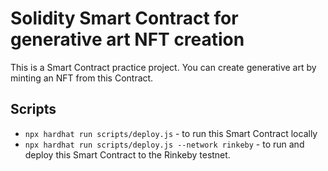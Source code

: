 # Solidity Smart Contract for generative art NFT creation

This is a Smart Contract practice project. You can create generative art by minting an NFT from this Contract. 

## Scripts
- `npx hardhat run scripts/deploy.js` - to run this Smart Contract locally
- `npx hardhat run scripts/deploy.js --network rinkeby` - to run and deploy this Smart Contract to the Rinkeby testnet.